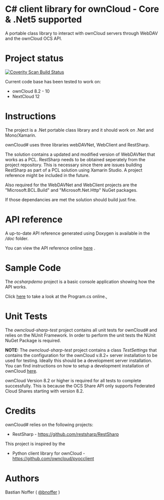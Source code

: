 ﻿C# client library for ownCloud - Core & .Net5 supported
==============================

A portable class library to interact with ownCloud servers through WebDAV and the ownCloud OCS API.

Project status
==============

[![Coverity Scan Build Status](https://scan.coverity.com/projects/6488/badge.svg)](https://scan.coverity.com/projects/bnoffer-owncloud-sharp)

Current code base has been tested to work on:

* ownCloud 8.2 - 10
* NextCloud 12

Instructions
============

The project is a .Net portable class library and it should work on .Net and Mono/Xamarin.

ownCloud# uses three libraries webDAVNet, WebClient and RestSharp.

The solution contains a updated and modified version of WebDAVNet that works as a PCL. RestSharp needs to be obtained seperately from the project repository. This is necessary since there are issues building RestSharp as part of a PCL solution using Xamarin Studio. A project reference might be included in the future.

Also required for the WebDAVNet and WebClient projects are the "Microsoft.BCL.Build" and "Microsoft.Net.Http" NuGet packages.

If those dependancies are met the solution should build just fine.

API reference
=============

A up-to-date API reference generated using Doxygen is available in the */doc* folder.

You can view the API reference online [here](https://rawgit.com/bnoffer/owncloud-sharp/master/doc/html/index.html) .

Sample Code
===========

The *ocsharpdemo* project is a basic console application showing how the API works.

Click [here](https://github.com/bnoffer/owncloud-sharp/blob/master/ocsharpdemo/Program.cs) to take a look at the Program.cs online.‚

Unit Tests
==========

The *owncloud-sharp-test* project contains all unit tests for ownCloud# and relies on the NUnit Framework. In order to perform the unit tests the NUnit NuGet Package is required.

**NOTE:** The *owncloud-sharp-test* project contains a class *TestSettings* that contains the configuration for the ownCloud v.8.2+ server installation to be used for testing. Ideally this should be a development server installation. You can find instructions on how to setup a development installation of ownCloud [here](https://doc.owncloud.org/server/8.2/developer_manual/general/devenv.html).

ownCloud Version 8.2 or higher is required for all tests to complete successfully. This is because the OCS Share API only supports Federated Cloud Shares starting with version 8.2.

Credits
=======

ownCloud# relies on the following projects:

* RestSharp - https://github.com/restsharp/RestSharp

This project is inspired by the

* Python client library for ownCloud - https://github.com/owncloud/pyocclient

Authors
=======

Bastian Noffer ( [@bnoffer](https://github.com/bnoffer) )
